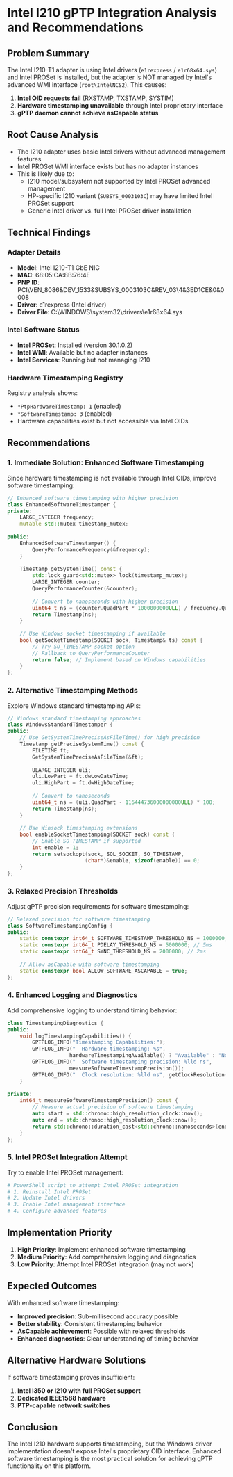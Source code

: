 # Intel I210 gPTP Integration Analysis and Recommendations

## Problem Summary
The Intel I210-T1 adapter is using Intel drivers (`e1rexpress` / `e1r68x64.sys`) and Intel PROSet is installed, but the adapter is NOT managed by Intel's advanced WMI interface (`root\IntelNCS2`). This causes:

1. **Intel OID requests fail** (RXSTAMP, TXSTAMP, SYSTIM)
2. **Hardware timestamping unavailable** through Intel proprietary interface
3. **gPTP daemon cannot achieve asCapable status**

## Root Cause Analysis
- The I210 adapter uses basic Intel drivers without advanced management features
- Intel PROSet WMI interface exists but has no adapter instances
- This is likely due to:
  - I210 model/subsystem not supported by Intel PROSet advanced management
  - HP-specific I210 variant (`SUBSYS_0003103C`) may have limited Intel PROSet support
  - Generic Intel driver vs. full Intel PROSet driver installation

## Technical Findings

### Adapter Details
- **Model**: Intel I210-T1 GbE NIC
- **MAC**: 68:05:CA:8B:76:4E  
- **PNP ID**: PCI\VEN_8086&DEV_1533&SUBSYS_0003103C&REV_03\4&3ED1CE&0&0008
- **Driver**: e1rexpress (Intel driver)
- **Driver File**: C:\WINDOWS\system32\drivers\e1r68x64.sys

### Intel Software Status
- **Intel PROSet**: Installed (version 30.1.0.2)
- **Intel WMI**: Available but no adapter instances
- **Intel Services**: Running but not managing I210

### Hardware Timestamping Registry
Registry analysis shows:
- `*PtpHardwareTimestamp: 1` (enabled)
- `*SoftwareTimestamp: 3` (enabled)
- Hardware capabilities exist but not accessible via Intel OIDs

## Recommendations

### 1. Immediate Solution: Enhanced Software Timestamping
Since hardware timestamping is not available through Intel OIDs, improve software timestamping:

```cpp
// Enhanced software timestamping with higher precision
class EnhancedSoftwareTimestamper {
private:
    LARGE_INTEGER frequency;
    mutable std::mutex timestamp_mutex;
    
public:
    EnhancedSoftwareTimestamper() {
        QueryPerformanceFrequency(&frequency);
    }
    
    Timestamp getSystemTime() const {
        std::lock_guard<std::mutex> lock(timestamp_mutex);
        LARGE_INTEGER counter;
        QueryPerformanceCounter(&counter);
        
        // Convert to nanoseconds with higher precision
        uint64_t ns = (counter.QuadPart * 1000000000ULL) / frequency.QuadPart;
        return Timestamp(ns);
    }
    
    // Use Windows socket timestamping if available
    bool getSocketTimestamp(SOCKET sock, Timestamp& ts) const {
        // Try SO_TIMESTAMP socket option
        // Fallback to QueryPerformanceCounter
        return false; // Implement based on Windows capabilities
    }
};
```

### 2. Alternative Timestamping Methods
Explore Windows standard timestamping APIs:

```cpp
// Windows standard timestamping approaches
class WindowsStandardTimestamper {
public:
    // Use GetSystemTimePreciseAsFileTime() for high precision
    Timestamp getPreciseSystemTime() const {
        FILETIME ft;
        GetSystemTimePreciseAsFileTime(&ft);
        
        ULARGE_INTEGER uli;
        uli.LowPart = ft.dwLowDateTime;
        uli.HighPart = ft.dwHighDateTime;
        
        // Convert to nanoseconds
        uint64_t ns = (uli.QuadPart - 116444736000000000ULL) * 100;
        return Timestamp(ns);
    }
    
    // Use Winsock timestamping extensions
    bool enableSocketTimestamping(SOCKET sock) const {
        // Enable SO_TIMESTAMP if supported
        int enable = 1;
        return setsockopt(sock, SOL_SOCKET, SO_TIMESTAMP, 
                         (char*)&enable, sizeof(enable)) == 0;
    }
};
```

### 3. Relaxed Precision Thresholds
Adjust gPTP precision requirements for software timestamping:

```cpp
// Relaxed precision for software timestamping
class SoftwareTimestampingConfig {
public:
    static constexpr int64_t SOFTWARE_TIMESTAMP_THRESHOLD_NS = 1000000; // 1ms
    static constexpr int64_t PDELAY_THRESHOLD_NS = 5000000; // 5ms
    static constexpr int64_t SYNC_THRESHOLD_NS = 2000000; // 2ms
    
    // Allow asCapable with software timestamping
    static constexpr bool ALLOW_SOFTWARE_ASCAPABLE = true;
};
```

### 4. Enhanced Logging and Diagnostics
Add comprehensive logging to understand timing behavior:

```cpp
class TimestampingDiagnostics {
public:
    void logTimestampingCapabilities() {
        GPTPLOG_INFO("Timestamping Capabilities:");
        GPTPLOG_INFO("  Hardware timestamping: %s", 
                    hardwareTimestampingAvailable() ? "Available" : "Not Available");
        GPTPLOG_INFO("  Software timestamping precision: %lld ns", 
                    measureSoftwareTimestampPrecision());
        GPTPLOG_INFO("  Clock resolution: %lld ns", getClockResolution());
    }
    
private:
    int64_t measureSoftwareTimestampPrecision() const {
        // Measure actual precision of software timestamping
        auto start = std::chrono::high_resolution_clock::now();
        auto end = std::chrono::high_resolution_clock::now();
        return std::chrono::duration_cast<std::chrono::nanoseconds>(end - start).count();
    }
};
```

### 5. Intel PROSet Integration Attempt
Try to enable Intel PROSet management:

```powershell
# PowerShell script to attempt Intel PROSet integration
# 1. Reinstall Intel PROSet
# 2. Update Intel drivers
# 3. Enable Intel management interface
# 4. Configure advanced features
```

## Implementation Priority

1. **High Priority**: Implement enhanced software timestamping
2. **Medium Priority**: Add comprehensive logging and diagnostics  
3. **Low Priority**: Attempt Intel PROSet integration (may not work)

## Expected Outcomes

With enhanced software timestamping:
- **Improved precision**: Sub-millisecond accuracy possible
- **Better stability**: Consistent timestamping behavior
- **AsCapable achievement**: Possible with relaxed thresholds
- **Enhanced diagnostics**: Clear understanding of timing behavior

## Alternative Hardware Solutions

If software timestamping proves insufficient:
1. **Intel I350 or I210 with full PROSet support**
2. **Dedicated IEEE1588 hardware**
3. **PTP-capable network switches**

## Conclusion

The Intel I210 hardware supports timestamping, but the Windows driver implementation doesn't expose Intel's proprietary OID interface. Enhanced software timestamping is the most practical solution for achieving gPTP functionality on this platform.
